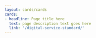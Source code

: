 ```yaml
---
layout: cards/cards
cards:
- headline: Page title here
  text: page description text goes here
  link: '/digital-service-standard/'
---
```

